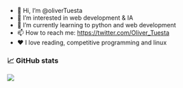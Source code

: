 -   👋 Hi, I’m @oliverTuesta
-   👀 I’m interested in web development & IA
-   🌱 I’m currently learning to python and web development
-   📫 How to reach me: https://twitter.com/Oliver_Tuesta
-   ❤️ I love reading, competitive programming and linux

### 📈 GitHub stats

<p><img src="https://github-readme-stats.vercel.app/api?username=olivertuesta&show_icons=true&theme=tokyonight"/></p>
